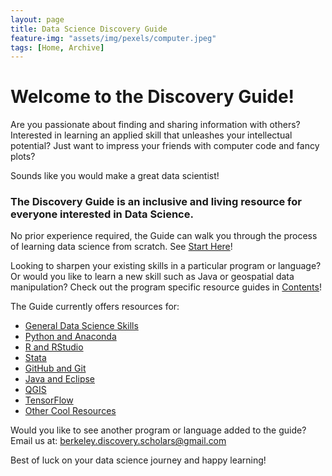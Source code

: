 ```yaml
---
layout: page
title: Data Science Discovery Guide
feature-img: "assets/img/pexels/computer.jpeg"
tags: [Home, Archive]
---
```


# Welcome to the Discovery Guide!

Are you passionate about finding and sharing information with others?
Interested in learning an applied skill that unleashes your intellectual potential?
Just want to impress your friends with computer code and fancy plots?

Sounds like you would make a great data scientist!

### The Discovery Guide is an inclusive and living resource for everyone interested in Data Science.

No prior experience required, the Guide can walk you through the process of learning data science from scratch. See [Start Here](https://data-scholars-discovery.github.io/pages/Start_Here.html)!

Looking to sharpen your existing skills in a particular program or language? Or would you like to learn a new skill such as Java or geospatial data manipulation? Check out the program specific resource guides in [Contents](https://data-scholars-discovery.github.io/contents/)!

The Guide currently offers resources for:
* [General Data Science Skills](https://data-scholars-discovery.github.io/contents/intro)
* [Python and Anaconda](https://data-scholars-discovery.github.io/contents/python)
* [R and RStudio](https://data-scholars-discovery.github.io/contents/r)
* [Stata](https://data-scholars-discovery.github.io/contents/stata)
* [GitHub and Git](https://data-scholars-discovery.github.io/contents/github)
* [Java and Eclipse](https://data-scholars-discovery.github.io/contents/java)
* [QGIS](https://data-scholars-discovery.github.io/contents/qgis)
* [TensorFlow](https://data-scholars-discovery.github.io/contents/tensorflow)
* [Other Cool Resources](https://data-scholars-discovery.github.io/contents/other)

Would you like to see another program or language added to the guide? Email us at: berkeley.discovery.scholars@gmail.com

Best of luck on your data science journey and happy learning!
